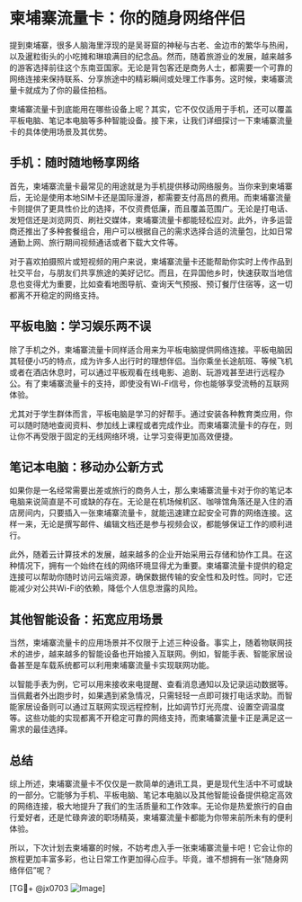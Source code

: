 # 柬埔寨流量卡：你的随身网络伴侣

提到柬埔寨，很多人脑海里浮现的是吴哥窟的神秘与古老、金边市的繁华与热闹，以及暹粒街头的小吃摊和琳琅满目的纪念品。然而，随着旅游业的发展，越来越多的游客选择前往这个东南亚国家。无论是背包客还是商务人士，都需要一个可靠的网络连接来保持联系、分享旅途中的精彩瞬间或处理工作事务。这时候，柬埔寨流量卡就成为了你的最佳拍档。

柬埔寨流量卡到底能用在哪些设备上呢？其实，它不仅仅适用于手机，还可以覆盖平板电脑、笔记本电脑等多种智能设备。接下来，让我们详细探讨一下柬埔寨流量卡的具体使用场景及其优势。

## 手机：随时随地畅享网络

首先，柬埔寨流量卡最常见的用途就是为手机提供移动网络服务。当你来到柬埔寨后，无论是使用本地SIM卡还是国际漫游，都需要支付高昂的费用。而柬埔寨流量卡则提供了更具性价比的选择，不仅资费低廉，而且覆盖范围广。无论是打电话、发短信还是浏览网页、刷社交媒体，柬埔寨流量卡都能轻松应对。此外，许多运营商还推出了多种套餐组合，用户可以根据自己的需求选择合适的流量包，比如日常通勤上网、旅行期间视频通话或者下载大文件等。

对于喜欢拍摄照片或短视频的用户来说，柬埔寨流量卡还能帮助你实时上传作品到社交平台，与朋友们共享旅途的美好记忆。而且，在异国他乡时，快速获取当地信息也变得尤为重要，比如查看地图导航、查询天气预报、预订餐厅住宿等，这一切都离不开稳定的网络支持。

## 平板电脑：学习娱乐两不误

除了手机之外，柬埔寨流量卡同样适合用来为平板电脑提供网络连接。平板电脑因其轻便小巧的特点，成为许多人出行时的理想伴侣。当你乘坐长途航班、等候飞机或者在酒店休息时，可以通过平板观看在线电影、追剧、玩游戏甚至进行远程办公。有了柬埔寨流量卡的支持，即使没有Wi-Fi信号，你也能够享受流畅的互联网体验。

尤其对于学生群体而言，平板电脑是学习的好帮手。通过安装各种教育类应用，你可以随时随地查阅资料、参加线上课程或者完成作业。而柬埔寨流量卡的存在，则让你不再受限于固定的无线网络环境，让学习变得更加高效便捷。

## 笔记本电脑：移动办公新方式

如果你是一名经常需要出差或旅行的商务人士，那么柬埔寨流量卡对于你的笔记本电脑来说简直是不可或缺的存在。无论是在机场候机区、咖啡馆角落还是入住的酒店房间内，只要插入一张柬埔寨流量卡，就能迅速建立起安全可靠的网络连接。这样一来，无论是撰写邮件、编辑文档还是参与视频会议，都能够保证工作的顺利进行。

此外，随着云计算技术的发展，越来越多的企业开始采用云存储和协作工具。在这种情况下，拥有一个始终在线的网络环境显得尤为重要。柬埔寨流量卡提供的稳定连接可以帮助你随时访问云端资源，确保数据传输的安全性和及时性。同时，它还能减少对公共Wi-Fi的依赖，降低个人信息泄露的风险。

## 其他智能设备：拓宽应用场景

当然，柬埔寨流量卡的应用场景并不仅限于上述三种设备。事实上，随着物联网技术的进步，越来越多的智能设备也开始接入互联网。例如，智能手表、智能家居设备甚至是车载系统都可以利用柬埔寨流量卡实现联网功能。

以智能手表为例，它可以用来接收来电提醒、查看消息通知以及记录运动数据等。当佩戴者外出跑步时，如果遇到紧急情况，只需轻轻一点即可拨打电话求助。而智能家居设备则可以通过互联网实现远程控制，比如调节灯光亮度、设置空调温度等。这些功能的实现都离不开稳定可靠的网络支持，而柬埔寨流量卡正是满足这一需求的最佳选择。

## 总结

综上所述，柬埔寨流量卡不仅仅是一款简单的通讯工具，更是现代生活中不可或缺的一部分。它能够为手机、平板电脑、笔记本电脑以及其他智能设备提供稳定高效的网络连接，极大地提升了我们的生活质量和工作效率。无论你是热爱旅行的自由行爱好者，还是忙碌奔波的职场精英，柬埔寨流量卡都能为你带来前所未有的便利体验。

所以，下次计划去柬埔寨的时候，不妨考虑入手一张柬埔寨流量卡吧！它会让你的旅程更加丰富多彩，也让日常工作更加得心应手。毕竟，谁不想拥有一张“随身网络伴侣”呢？

[TG💪+ @jx0703 ![Image](https://github.com/user-attachments/assets/dbca1d08-cadb-493c-b0ec-ad6f7a83f270)]